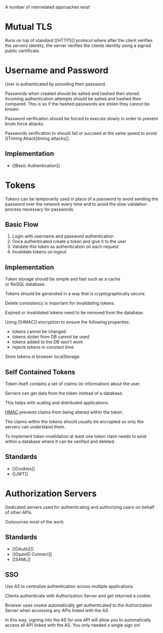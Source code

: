A number of interrelated approaches exist


# **Mutual TLS**

Runs on top of standard [[HTTPS]] protocol where after the client verifies the servers identity, the server verifies the clients identity using a signed public certificate.

# Username and Password

User is authenticated by providing their password.

Passwords when created should be salted and hashed then stored. Incoming authentication attempts should be salted and hashed then compared. This is so if the hashed passwords are stolen they cannot be known.

Password verification should be forced to execute slowly in order to prevent brute force attacks.

Passwords verification to should fail or succeed at the same speed to avoid [[Timing Attack|timing attacks]].

## Implementation

* [[Basic Authentication]]



# Tokens

Tokens can be temporarily used in place of a password to avoid sending the password over the network every time and to avoid the slow validation process necessary for passwords.

## Basic Flow

1.  Login with username and password authentication
2.  Once authenticated create a token and give it to the user
3.  Validate this token as authentication on each request
4.  Invalidate tokens on logout

## Implementation

Token storage should be simple and fast such as a cache or NoSQL database.

Tokens should be generated in a way that is cryptographically secure.

Delete consistency is important for invalidating tokens.

Expired or invalidated tokens need to be removed from the database.

Using [[HMAC]] encryption to ensure the following properties:

-   tokens cannot be changed
-   tokens stolen from DB cannot be used
-   tokens added to the DB won't work
-   rejects tokens in constant time

Store tokens in browser localStorage.

## **Self Contained Tokens**

Token itself contains a set of claims (or information) about the user.

Servers can get data from the token instead of a database.

This helps with scaling and distributed applications.

[HMAC](#HMAC) prevents claims from being altered within the token.

The claims within the tokens should usually be encrypted so only the servers can understand them.

To implement token invalidation at least one token claim needs to exist within a database where it can be verified and deleted.

## **Standards**

- [[Cookies]]
- [[JWT]]


# Authorization Servers

Dedicated servers used for authenticating and authorizing users on behalf of other APIs.

Outsources most of the work.

## **Standards**

- [[OAuth2]]
- [[OpenID Connect]]
- [[SAML]]

## **SSO**

Use AS to centralize authentication across multiple applications

Clients authenticate with Authorization Server and get returned a cookie.

Browser uses cookie automatically get authenticated to the Authorization Server when accessing any APIs linked with the AS.

In this way, signing into the AS for one API will allow you to automatically access all API linked with the AS. You only needed a single sign on!